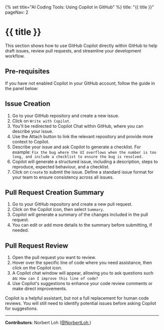 {% set title="AI Coding Tools: Using Copilot in GitHub" %}
<frontmatter>
  title: "{{ title }}"
  pageNav: 2
</frontmatter>

<include src="../common/common-fragments.md#wip-warning" />

# {{ title }}

This section shows how to use GitHub Copilot directly within GitHub to help draft issues, review pull requests, and streamline your development workflow.

<div id="prereq">

## Pre-requisites

If you have not enabled Copilot in your GitHub account, follow the guide in the panel below:

<panel type="info" header="**Signing Up for GitHub Copilot**" popup-url="copilotSignup.html" peek>

<include src="copilotSignup.md#body" />
</panel>
<p/>
</div>


## Issue Creation

1. Go to your GitHub repository and create a new issue.
1. Click on `Write with Copilot`.<br>
   <pic src="images/githubCopilot/writeWithCopilot.png" width="400" />
1. You'll be redirected to Copilot Chat within GitHub, where you can describe your issue.
1. Use the Attach button to link the relevant repository and provide more context to Copilot.
1. Describe your issue and ask Copilot to generate a checklist. For example: `Fix the bug where the UI overflows when the number is too long, and include a checklist to ensure the bug is resolved.`<br>
   <pic src="images/githubCopilot/issueChat.png" width="400" />
1. Copilot will generate a structured issue, including a description, steps to reproduce, expected behaviour, and a checklist.<br>
   <pic src="images/githubCopilot/generatedIssue.png" width="400" />
1. Click on `Create` to submit the issue.
   <box type="tip" seamless>
   Define a standard issue format for your team to ensure consistency across all issues.
   </box>

## Pull Request Creation Summary

1. Go to your GitHub repository and create a new pull request.
1. Click on the Copilot icon, then select `Summary`.<br>
   <pic src="images/githubCopilot/prSummary.png" width="400" />
1. Copilot will generate a summary of the changes included in the pull request.
1. You can edit or add more details to the summary before submitting, if needed.

## Pull Request Review

1. Open the pull request you want to review.
1. Hover over the specific line of code where you need assistance, then click on the Copilot icon.<br>
   <pic src="images/githubCopilot/prReview.png" width="600" />
1. A Copilot chat window will appear, allowing you to ask questions such as: `How can I improve this line of code?`
1. Use Copilot's suggestions to enhance your code review comments or make direct improvements.

<box type="tip" seamless>

Copilot is a helpful assistant, but not a full replacement for human code reviews. You will still need to identify potential issues before asking Copilot for suggestions.
</box>


---

**Contributors**: Norbert Loh ([@NorbertLoh ](https://github.com/NorbertLoh ))
